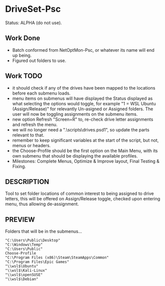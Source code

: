 # DriveSet-Psc
Status: ALPHA (do not use).

## Work Done
- Batch conformed from NetOptMon-Psc, or whatever its name will end up being.
- Figured out folders to use.

## Work TODO
- it should check if any of the drives have been mapped to the locations before each submenu loads.
- menu items on submenus will have displayed the Status displayed as what selecting the options would toggle, for example "1 = WSL Ubuntu (Assign/Release)" for relevantly  Un-asigned or Assigned folders. The user will now be toggling assignments on the submenu items. 
- new option Refresh "Screen=R" to, re-check drive letter assignments and refresh the menu.
- we will no longer need a ".\scripts\drives.psd1", so update the parts relevant to that.
- remember to keep significant variables at the start of the script, but not, menus or headers. 
- the Choose-Profile should be the first option on the Main Menu, with its own submenu that should be displaying the available profiles.
- Milestones: Complete Menus, Optimize & Improve layout, Final Testing & Fixing.

## DESCRIPTION
Tool to set folder locations of common interest to being assigned to drive letters, this will be offered on Assign/Release toggle, checked upon entering menu, thus allowing de-assignment.

## PREVIEW
Folders that will be in the submenus...
```
"C:\Users\Public\Desktop"
"C:\Windows\Temp"
"C:\Users\Public"
Choose-Profile
"C:\Program Files (x86)\Steam\SteamApps\Common"
"C:\Program Files\Epic Games"
"\\wsl$\Ubuntu"
"\\wsl$\Kali-Linux"
"\\wsl$\openSUSE"
"\\wsl$\Debian"
```
